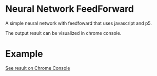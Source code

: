 # Neural Network FeedForward

A simple neural network with feedfoward that uses javascript and p5.

The output result can be visualized in chrome console.

# Example

[See result on Chrome Console](https://cybertropolis.github.io/nn-feedforward/)
